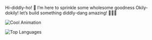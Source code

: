 Hi-diddly-ho! 👋
I’m here to sprinkle some wholesome goodness Okily-dokily! let’s build something diddly-dang amazing! 🚀✨🥛

![Cool Animation](https://media3.giphy.com/media/v1.Y2lkPTc5MGI3NjExMXAydWEzZ2ptd21tZjNmcXNvNXB4N2dxNWlmNWU5Znd2ODA1Mnh3NSZlcD12MV9pbnRlcm5hbF9naWZfYnlfaWQmY3Q9Zw/l0JLY5yxz1hQ2ASNa/giphy.gif)


![Top Languages](https://github-readme-stats.vercel.app/api/top-langs/?username=CondensedMilkMagi&layout=compact&theme=radical)

<!--
**ExperimentalCondensedMilk/ExperimentalCondensedMilk** is a ✨ _special_ ✨ repository because its `README.md` (this file) appears on your GitHub profile.

Here are some ideas to get you started:

- 🔭 I’m currently working on ...
- 🌱 I’m currently learning ...
- 👯 I’m looking to collaborate on ...
- 🤔 I’m looking for help with ...
- 💬 Ask me about ...
- 📫 How to reach me: ...
- 😄 Pronouns: ...
- ⚡ Fun fact: ...
-->
